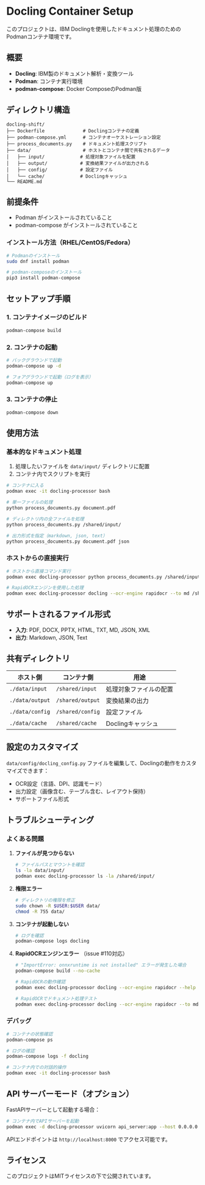 # Docling Container Setup

このプロジェクトは、IBM Doclingを使用したドキュメント処理のためのPodmanコンテナ環境です。

## 概要

- **Docling**: IBM製のドキュメント解析・変換ツール
- **Podman**: コンテナ実行環境
- **podman-compose**: Docker ComposeのPodman版

## ディレクトリ構造

```
docling-shift/
├── Dockerfile              # Doclingコンテナの定義
├── podman-compose.yml      # コンテナオーケストレーション設定
├── process_documents.py    # ドキュメント処理スクリプト
├── data/                   # ホストとコンテナ間で共有されるデータ
│   ├── input/             # 処理対象ファイルを配置
│   ├── output/            # 変換結果ファイルが出力される
│   ├── config/            # 設定ファイル
│   └── cache/             # Doclingキャッシュ
└── README.md
```

## 前提条件

- Podman がインストールされていること
- podman-compose がインストールされていること

### インストール方法（RHEL/CentOS/Fedora）

```bash
# Podmanのインストール
sudo dnf install podman

# podman-composeのインストール
pip3 install podman-compose
```

## セットアップ手順

### 1. コンテナイメージのビルド

```bash
podman-compose build
```

### 2. コンテナの起動

```bash
# バックグラウンドで起動
podman-compose up -d

# フォアグラウンドで起動（ログを表示）
podman-compose up
```

### 3. コンテナの停止

```bash
podman-compose down
```

## 使用方法

### 基本的なドキュメント処理

1. 処理したいファイルを `data/input/` ディレクトリに配置
2. コンテナ内でスクリプトを実行

```bash
# コンテナに入る
podman exec -it docling-processor bash

# 単一ファイルの処理
python process_documents.py document.pdf

# ディレクトリ内の全ファイルを処理
python process_documents.py /shared/input/

# 出力形式を指定（markdown, json, text）
python process_documents.py document.pdf json
```

### ホストからの直接実行

```bash
# ホストから直接コマンド実行
podman exec docling-processor python process_documents.py /shared/input/document.pdf

# RapidOCRエンジンを使用した処理
podman exec docling-processor docling --ocr-engine rapidocr --to md /shared/input/document.pdf --output /shared/output/document.md
```

## サポートされるファイル形式

- **入力**: PDF, DOCX, PPTX, HTML, TXT, MD, JSON, XML
- **出力**: Markdown, JSON, Text

## 共有ディレクトリ

| ホスト側 | コンテナ側 | 用途 |
|---------|-----------|------|
| `./data/input` | `/shared/input` | 処理対象ファイルの配置 |
| `./data/output` | `/shared/output` | 変換結果の出力 |
| `./data/config` | `/shared/config` | 設定ファイル |
| `./data/cache` | `/shared/cache` | Doclingキャッシュ |

## 設定のカスタマイズ

`data/config/docling_config.py` ファイルを編集して、Doclingの動作をカスタマイズできます：

- OCR設定（言語、DPI、認識モード）
- 出力設定（画像含む、テーブル含む、レイアウト保持）
- サポートファイル形式

## トラブルシューティング

### よくある問題

1. **ファイルが見つからない**
   ```bash
   # ファイルパスとマウントを確認
   ls -la data/input/
   podman exec docling-processor ls -la /shared/input/
   ```

2. **権限エラー**
   ```bash
   # ディレクトリの権限を修正
   sudo chown -R $USER:$USER data/
   chmod -R 755 data/
   ```

3. **コンテナが起動しない**
   ```bash
   # ログを確認
   podman-compose logs docling
   ```

4. **RapidOCRエンジンエラー** （issue #110対応）
   ```bash
   # "ImportError: onnxruntime is not installed" エラーが発生した場合
   podman-compose build --no-cache

   # RapidOCRの動作確認
   podman exec docling-processor docling --ocr-engine rapidocr --help

   # RapidOCRでドキュメント処理テスト
   podman exec docling-processor docling --ocr-engine rapidocr --to md input.pdf --output output.md
   ```

### デバッグ

```bash
# コンテナの状態確認
podman-compose ps

# ログの確認
podman-compose logs -f docling

# コンテナ内での対話的操作
podman exec -it docling-processor bash
```

## API サーバーモード（オプション）

FastAPIサーバーとして起動する場合：

```bash
# コンテナ内でAPIサーバーを起動
podman exec -d docling-processor uvicorn api_server:app --host 0.0.0.0 --port 8000
```

APIエンドポイントは `http://localhost:8000` でアクセス可能です。

## ライセンス

このプロジェクトはMITライセンスの下で公開されています。